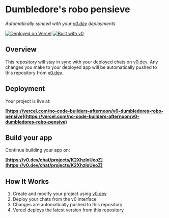 # Dumbledore's robo pensieve

*Automatically synced with your [v0.dev](https://v0.dev) deployments*

[![Deployed on Vercel](https://img.shields.io/badge/Deployed%20on-Vercel-black?style=for-the-badge&logo=vercel)](https://vercel.com/no-code-builders-afternoon/v0-dumbledores-robo-pensive)
[![Built with v0](https://img.shields.io/badge/Built%20with-v0.dev-black?style=for-the-badge)](https://v0.dev/chat/projects/K2XhzIoUeoZ)

## Overview

This repository will stay in sync with your deployed chats on [v0.dev](https://v0.dev).
Any changes you make to your deployed app will be automatically pushed to this repository from [v0.dev](https://v0.dev).

## Deployment

Your project is live at:

**[https://vercel.com/no-code-builders-afternoon/v0-dumbledores-robo-pensive](https://vercel.com/no-code-builders-afternoon/v0-dumbledores-robo-pensive)**

## Build your app

Continue building your app on:

**[https://v0.dev/chat/projects/K2XhzIoUeoZ](https://v0.dev/chat/projects/K2XhzIoUeoZ)**

## How It Works

1. Create and modify your project using [v0.dev](https://v0.dev)
2. Deploy your chats from the v0 interface
3. Changes are automatically pushed to this repository
4. Vercel deploys the latest version from this repository
